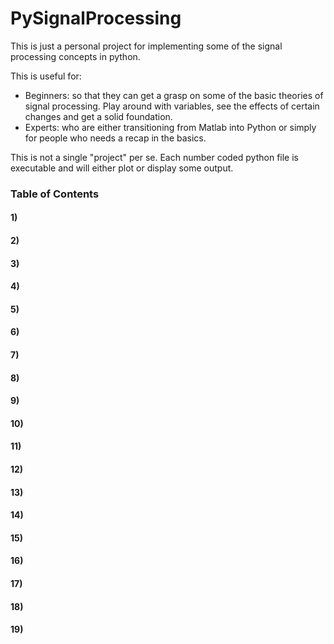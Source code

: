 # PySignalProcessing
This is just a personal project for implementing some of the signal processing concepts in python.

This is useful for:
- Beginners: so that they can get a grasp on some of the basic theories of signal processing. Play around with variables, see the effects of certain changes and get a solid foundation.
- Experts: who are either transitioning from Matlab into Python or simply for people who needs a recap in the basics.

This is not a single "project" per se. Each number coded python file is executable and will either plot or display some output.

### Table of Contents
#### 1)
#### 2)
#### 3)
#### 4)
#### 5)
#### 6)
#### 7)
#### 8)
#### 9)
#### 10)
#### 11)
#### 12)
#### 13)
#### 14)
#### 15)
#### 16)
#### 17)
#### 18)
#### 19)

